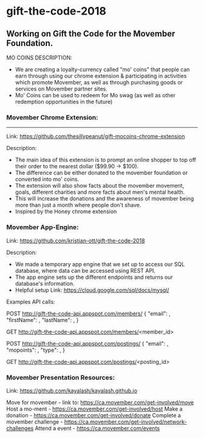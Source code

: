 # gift-the-code-2018
## Working on Gift the Code for the Movember Foundation. 


MO COINS DESCRIPTION:
- We are creating a loyalty-currency called "mo' coins" that people can earn through using our chrome extension & participating in activities which promote Movember, as well as through purchasing goods or services on Movember partner sites.
- Mo' Coins can be used to redeem for Mo swag (as well as other redemption opportunities in the future)


### Movember Chrome Extension:
---------------------------------
Link: https://github.com/thesillypeanut/gift-mocoins-chrome-extension

Description: 
- The main idea of this extension is to prompt an online shopper to top off their order to the nearest dollar ($99.90 -> $100).
- The difference can be either donated to the movember foundation or converted into mo' coins.
- The extension will also show facts about the movember movement, goals, different charities and more facts about men's mental health.
- This will increase the donations and the awareness of movember being more than just a month where people don't shave.
- Inspired by the Honey chrome extension

### Movember App-Engine:
Link: https://github.com/kristian-ott/gift-the-code-2018

Description: 
- We made a temporary app engine that we set up to access our SQL database, where data can be accessed using REST API.
- The app engine sets up the different endpoints and returns our database's information.
- Helpful setup Link: https://cloud.google.com/sql/docs/mysql/

Examples API calls:

POST http://gift-the-code-api.appspot.com/members/
{
  "email": <email>,
  "firstName": <firstName>,
  "lastName": <lastName>,
}

GET http://gift-the-code-api.appspot.com/members/<member_id>


POST http://gift-the-code-api.appspot.com/postings/
{
  "email": <email>,
  "mopoints": <points>,
  "type": <credit or debit>,
}

GET http://gift-the-code-api.appspot.com/postings/<posting_id>


### Movember Presentation Resources:
Link: https://github.com/kayalash/kayalash.github.io


Move for movember - link to: https://ca.movember.com/get-involved/move
Host a mo-ment - https://ca.movember.com/get-involved/host
Make a donation - https://ca.movember.com/get-involved/donate
Complete a movember challenge - https://ca.movember.com/get-involved/network-challenges
Attend a event - https://ca.movember.com/events

